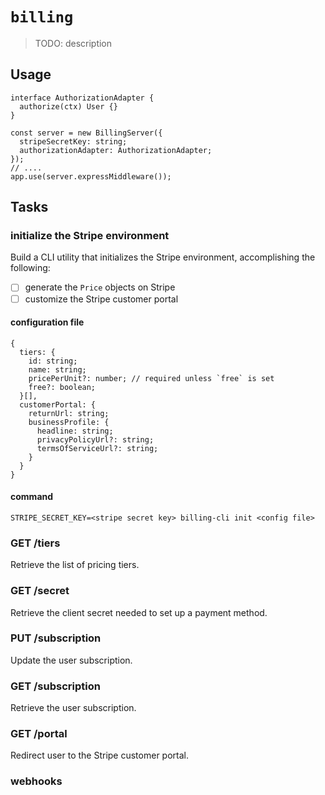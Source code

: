 # `billing`

> TODO: description

## Usage

```
interface AuthorizationAdapter {
  authorize(ctx) User {}
}

const server = new BillingServer({
  stripeSecretKey: string;
  authorizationAdapter: AuthorizationAdapter;
});
// ....
app.use(server.expressMiddleware());
```

## Tasks
### initialize the Stripe environment
Build a CLI utility that initializes the Stripe environment, accomplishing the following:
- [ ] generate the `Price` objects on Stripe
- [ ] customize the Stripe customer portal

#### configuration file
```
{
  tiers: {
    id: string;
    name: string;
    pricePerUnit?: number; // required unless `free` is set
    free?: boolean;
  }[],
  customerPortal: {
    returnUrl: string;
    businessProfile: {
      headline: string;
      privacyPolicyUrl?: string;
      termsOfServiceUrl?: string;
    }
  }
}
```

#### command
```
STRIPE_SECRET_KEY=<stripe secret key> billing-cli init <config file>
```

### GET /tiers
Retrieve the list of pricing tiers.

### GET /secret
Retrieve the client secret needed to set up a payment method.

### PUT /subscription
Update the user subscription.

### GET /subscription
Retrieve the user subscription.

### GET /portal
Redirect user to the Stripe customer portal.

### webhooks
